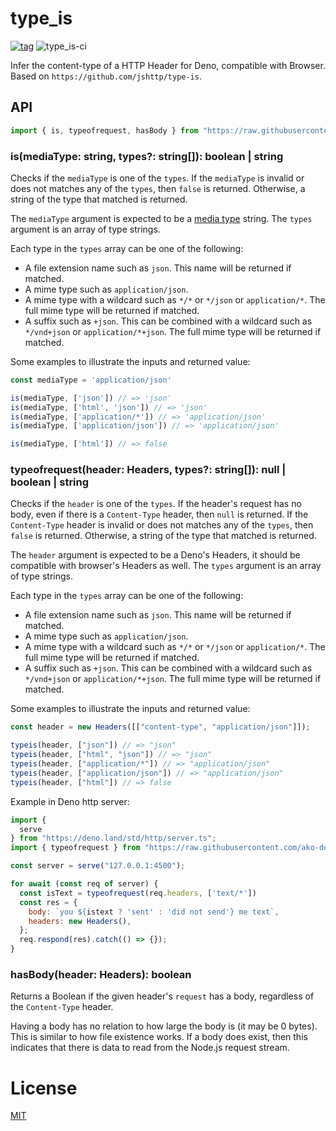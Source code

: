 # type_is

[![tag](https://img.shields.io/github/tag/ako-deno/type_is.svg)](https://github.com/ako-deno/type_is/tags)
![type_is-ci](https://github.com/ako-deno/type_is/workflows/type_is-ci/badge.svg)

Infer the content-type of a HTTP Header for Deno, compatible with Browser. Based on `https://github.com/jshttp/type-is`.

## API

```js
import { is, typeofrequest, hasBody } from "https://raw.githubusercontent.com/ako-deno/type_is/master/mod.ts";

```

### is(mediaType: string, types?: string[]): boolean | string

Checks if the `mediaType` is one of the `types`. If the `mediaType` is invalid
or does not matches any of the `types`, then `false` is returned. Otherwise, a
string of the type that matched is returned.

The `mediaType` argument is expected to be a
[media type](https://tools.ietf.org/html/rfc6838) string. The `types` argument
is an array of type strings.

Each type in the `types` array can be one of the following:

- A file extension name such as `json`. This name will be returned if matched.
- A mime type such as `application/json`.
- A mime type with a wildcard such as `*/*` or `*/json` or `application/*`.
  The full mime type will be returned if matched.
- A suffix such as `+json`. This can be combined with a wildcard such as
  `*/vnd+json` or `application/*+json`. The full mime type will be returned
  if matched.

Some examples to illustrate the inputs and returned value:

```js
const mediaType = 'application/json'

is(mediaType, ['json']) // => 'json'
is(mediaType, ['html', 'json']) // => 'json'
is(mediaType, ['application/*']) // => 'application/json'
is(mediaType, ['application/json']) // => 'application/json'

is(mediaType, ['html']) // => false
```

### typeofrequest(header: Headers, types?: string[]): null | boolean | string

Checks if the `header` is one of the `types`. If the header's request has no body,
even if there is a `Content-Type` header, then `null` is returned. If the
`Content-Type` header is invalid or does not matches any of the `types`, then
`false` is returned. Otherwise, a string of the type that matched is returned.

The `header` argument is expected to be a Deno's Headers, it should be compatible with browser's Headers as well. The `types` argument is an array of type strings.

Each type in the `types` array can be one of the following:

- A file extension name such as `json`. This name will be returned if matched.
- A mime type such as `application/json`.
- A mime type with a wildcard such as `*/*` or `*/json` or `application/*`.
  The full mime type will be returned if matched.
- A suffix such as `+json`. This can be combined with a wildcard such as
  `*/vnd+json` or `application/*+json`. The full mime type will be returned
  if matched.

Some examples to illustrate the inputs and returned value:

```js
const header = new Headers([["content-type", "application/json"]]);

typeis(header, ["json"]) // => "json"
typeis(header, ["html", "json"]) // => "json"
typeis(header, ["application/*"]) // => "application/json"
typeis(header, ["application/json"]) // => "application/json"
typeis(header, ["html"]) // => false
```

Example in Deno http server:

```js
import {
  serve
} from "https://deno.land/std/http/server.ts";
import { typeofrequest } from "https://raw.githubusercontent.com/ako-deno/type_is/master/mod.ts";

const server = serve("127.0.0.1:4500");

for await (const req of server) {
  const isText = typeofrequest(req.headers, ['text/*'])
  const res = {
    body: `you ${istext ? 'sent' : 'did not send'} me text`,
    headers: new Headers(),
  };
  req.respond(res).catch(() => {});
}
```

### hasBody(header: Headers): boolean

Returns a Boolean if the given header's `request` has a body, regardless of the
`Content-Type` header.

Having a body has no relation to how large the body is (it may be 0 bytes).
This is similar to how file existence works. If a body does exist, then this
indicates that there is data to read from the Node.js request stream.

# License

[MIT](./LICENSE)
